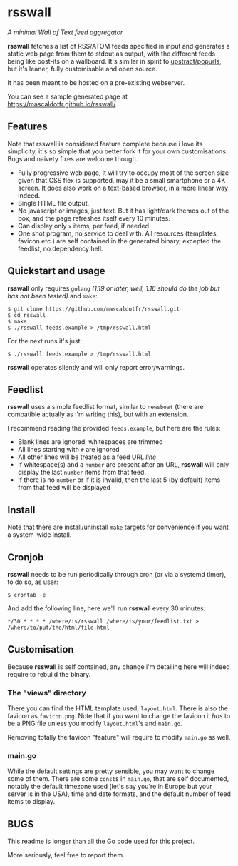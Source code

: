 # rsswall
*A minimal Wall of Text feed aggregator*

**rsswall** fetches a list of RSS/ATOM feeds specified in input and generates
a static web page from them to stdout as output, with the different feeds being
like post-its on a wallboard. It's similar in spirit to
[upstract/popurls](https://upstract.com/?ref=pop), but it's leaner, fully customisable
and open source.

It has been meant to be hosted on a pre-existing webserver.

You can see a sample generated page at https://mascaldotfr.github.io/rsswall/

## Features

Note that rsswall is considered feature complete because i love its simplicity,
it's so simple that you better fork it for your own customisations. Bugs and
naivety fixes are welcome though.

- Fully progressive web page, it will try to occupy most of the screen size given
  that CSS flex is supported, may it be a small smartphone or a 4K screen. It does
  also work on a text-based browser, in a more linear way indeed.
- Single HTML file output.
- No javascript or images, just text. But it has light/dark themes out of the
  box, and the page refreshes itself every 10 minutes.
- Can display only `x` items, per feed, if needed
- One shot program, no service to deal with. All resources (templates, favicon
  etc.) are self contained in the generated binary, excepted the feedlist,
  no dependency hell.

## Quickstart and usage 

**rsswall** only requires `golang` *(1.19 or later, well, 1.16 should do the job
but has not been tested)* and `make`:

```shell
$ git clone https://github.com/mascaldotfr/rsswall.git
$ cd rsswall
$ make
$ ./rsswall feeds.example > /tmp/rsswall.html
```

For the next runs it's just:

```shell
$ ./rsswall feeds.example > /tmp/rsswall.html
```

**rsswall** operates silently and will only report error/warnings.

## Feedlist

**rsswall** uses a simple feedlist format, similar to `newsboat` (there are
compatible actually as i'm writing this), but with an extension.

I recommend reading the provided `feeds.example`, but here are the rules:

- Blank lines are ignored, whitespaces are trimmed
- All lines starting with `#` are ignored
- All other lines will be treated as a feed URL *line*
- If whitespace(s) and a `number` are present after an URL, **rsswall** will
  only display the last `number` items from that feed.
- If there is no `number` or if it is invalid, then the last 5 (by default)
  items from that feed will be displayed

## Install

Note that there are install/uninstall `make` targets for convenience if you want a
system-wide install.

## Cronjob

**rsswall** needs to be run periodically through cron (or via a systemd timer),
to do so, as user:

```shell
$ crontab -e
```

And add the following line, here we'll run **rsswall** every 30 minutes:
```crontab
*/30 * * * * /where/is/rsswall /where/is/your/feedlist.txt > /where/to/put/the/html/file.html
```

## Customisation

Because **rsswall** is self contained, any change i'm detailing here will
indeed require to rebuild the binary.

### The "views" directory

There you can find the HTML template used, `layout.html`. There is also the
favicon as `favicon.png`. Note that if you want to change the favicon it *has*
to be a PNG file unless you modify `layout.html`'s and `main.go`.

Removing totally the favicon "feature" will require to modify `main.go` as well.

### main.go

While the default settings are pretty sensible, you may want to change some of
them. There are some `const`s in `main.go`, that are self documented, notably
the default timezone used (let's say you're in Europe but your server is in the
USA), time and date formats, and the default number of feed items to display.

## BUGS

This readme is longer than all the Go code used for this project.

More seriously, feel free to report them.
